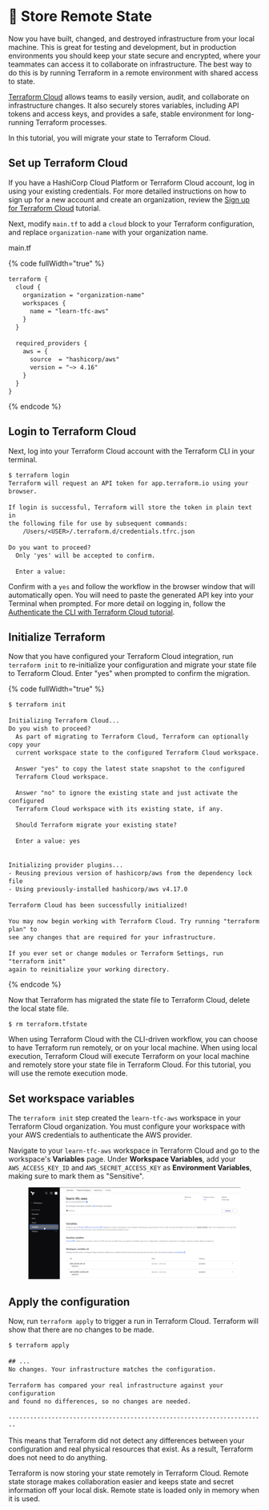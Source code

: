 # 💾 Store Remote State

Now you have built, changed, and destroyed infrastructure from your local machine. This is great for testing and development, but in production environments you should keep your state secure and encrypted, where your teammates can access it to collaborate on infrastructure. The best way to do this is by running Terraform in a remote environment with shared access to state.

[Terraform Cloud](https://cloud.hashicorp.com/products/terraform) allows teams to easily version, audit, and collaborate on infrastructure changes. It also securely stores variables, including API tokens and access keys, and provides a safe, stable environment for long-running Terraform processes.

In this tutorial, you will migrate your state to Terraform Cloud.

## Set up Terraform Cloud <a href="#set-up-terraform-cloud" id="set-up-terraform-cloud"></a>

If you have a HashiCorp Cloud Platform or Terraform Cloud account, log in using your existing credentials. For more detailed instructions on how to sign up for a new account and create an organization, review the [Sign up for Terraform Cloud](https://developer.hashicorp.com/terraform/tutorials/cloud-get-started/cloud-sign-up) tutorial.

Next, modify `main.tf` to add a `cloud` block to your Terraform configuration, and replace `organization-name` with your organization name.

main.tf

{% code fullWidth="true" %}
```hcl
terraform {
  cloud {
    organization = "organization-name"
    workspaces {
      name = "learn-tfc-aws"
    }
  }

  required_providers {
    aws = {
      source  = "hashicorp/aws"
      version = "~> 4.16"
    }
  }
}
```
{% endcode %}

## Login to Terraform Cloud <a href="#login-to-terraform-cloud" id="login-to-terraform-cloud"></a>

Next, log into your Terraform Cloud account with the Terraform CLI in your terminal.

```shell-session
$ terraform login
Terraform will request an API token for app.terraform.io using your browser.

If login is successful, Terraform will store the token in plain text in
the following file for use by subsequent commands:
    /Users/<USER>/.terraform.d/credentials.tfrc.json

Do you want to proceed?
  Only 'yes' will be accepted to confirm.

  Enter a value:
```

Confirm with a `yes` and follow the workflow in the browser window that will automatically open. You will need to paste the generated API key into your Terminal when prompted. For more detail on logging in, follow the [Authenticate the CLI with Terraform Cloud tutorial](https://developer.hashicorp.com/terraform/tutorials/cloud/cloud-login).

## Initialize Terraform <a href="#initialize-terraform" id="initialize-terraform"></a>

Now that you have configured your Terraform Cloud integration, run `terraform init` to re-initialize your configuration and migrate your state file to Terraform Cloud. Enter "yes" when prompted to confirm the migration.

{% code fullWidth="true" %}
```shell-session
$ terraform init

Initializing Terraform Cloud...
Do you wish to proceed?
  As part of migrating to Terraform Cloud, Terraform can optionally copy your
  current workspace state to the configured Terraform Cloud workspace.

  Answer "yes" to copy the latest state snapshot to the configured
  Terraform Cloud workspace.

  Answer "no" to ignore the existing state and just activate the configured
  Terraform Cloud workspace with its existing state, if any.

  Should Terraform migrate your existing state?

  Enter a value: yes


Initializing provider plugins...
- Reusing previous version of hashicorp/aws from the dependency lock file
- Using previously-installed hashicorp/aws v4.17.0

Terraform Cloud has been successfully initialized!

You may now begin working with Terraform Cloud. Try running "terraform plan" to
see any changes that are required for your infrastructure.

If you ever set or change modules or Terraform Settings, run "terraform init"
again to reinitialize your working directory.
```
{% endcode %}

Now that Terraform has migrated the state file to Terraform Cloud, delete the local state file.

```shell-session
$ rm terraform.tfstate
```

When using Terraform Cloud with the CLI-driven workflow, you can choose to have Terraform run remotely, or on your local machine. When using local execution, Terraform Cloud will execute Terraform on your local machine and remotely store your state file in Terraform Cloud. For this tutorial, you will use the remote execution mode.

## Set workspace variables <a href="#set-workspace-variables" id="set-workspace-variables"></a>

The `terraform init` step created the `learn-tfc-aws` workspace in your Terraform Cloud organization. You must configure your workspace with your AWS credentials to authenticate the AWS provider.

Navigate to your `learn-tfc-aws` workspace in Terraform Cloud and go to the workspace's **Variables** page. Under **Workspace Variables**, add your `AWS_ACCESS_KEY_ID` and `AWS_SECRET_ACCESS_KEY` as **Environment Variables**, making sure to mark them as "Sensitive".

<figure><img src="../.gitbook/assets/image (6).png" alt=""><figcaption></figcaption></figure>

## Apply the configuration <a href="#apply-the-configuration" id="apply-the-configuration"></a>

Now, run `terraform apply` to trigger a run in Terraform Cloud. Terraform will show that there are no changes to be made.

```shell-session
$ terraform apply

## ...
No changes. Your infrastructure matches the configuration.

Terraform has compared your real infrastructure against your configuration
and found no differences, so no changes are needed.

------------------------------------------------------------------------ 
```

This means that Terraform did not detect any differences between your configuration and real physical resources that exist. As a result, Terraform does not need to do anything.

Terraform is now storing your state remotely in Terraform Cloud. Remote state storage makes collaboration easier and keeps state and secret information off your local disk. Remote state is loaded only in memory when it is used.
